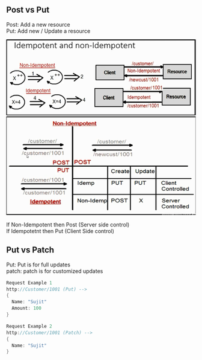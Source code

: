 ## Post vs Put

Post: Add a new resource<br/>
Put: Add new / Update a resource<br/>

![](images/Idempotent_Non-Idempotent.PNG)
![](images/Post_vs_Put.PNG)

If Non-Idempotent then Post (Server side control)<br/>
If Idempotetnt then Put (Client Side control)<br/>


## Put vs Patch

Put: Put is for full updates<br/>
patch: patch is for customized updates<br/>

```C#
Request Example 1
http://Customer/1001 (Put) -->
{
  Name: "Sujit"
  Amount: 100
}
```
```C#
Request Example 2
http://Customer/1001 (Patch) -->
{
  Name: "Sujit"
}
```